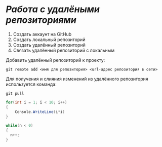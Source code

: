 # ***Работа с удалёными репозиториями***
1. Создать аккаунт на GitHub
2. Создать локальный репозиторий
3. Создать удалённый репозиторий
4. Связать удалённый репозиторий с локальным

Добавить удалённый репозиторий к проекту:
```
git remote add <имя для репозитория> <url-адрес репозитория в сети>
```
Для получения и слияния изменений из удалённого репозитория используется команда:
```
git pull
```
```C#
for(int i = 1; i < 10; i++)
{
    Console.WriteLine(i*i)
}
```
```C#
while(n < 0)
{
  n++;
}
```
